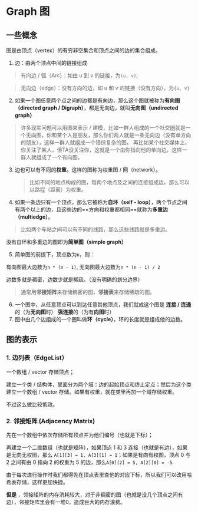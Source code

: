 # Graph 图



## 一些概念

图是由顶点（vertex）的有穷非空集合和顶点之间的边的集合组成。

1. 边：由两个顶点中间的链接组成

> 有向边 / 弧（Arc）：如由 u 到 v 的链接，为`(u, v)`;

> 无向边（edge）：没有方向的边，如 u 和 v 的链接（没有方向），为`{u, v}`

2. 如果一个图任意两个点之间的边都是有向边，那么这个图就被称为**有向图（directed graph / Digraph）**，都是无向边，就叫**无向图（undirected graph）**

>  许多现实问题可以用图来表示 / 建模，比如一群人组成的一个社交圈就是一个无向图，你和某个人是朋友，那么你们两人就是一条无向边（没有单方向的朋友），这样一群人就组成一个错综复杂的图。 再比如某个社交媒体上，你关注了某人，但TA没关注你，这就是一个由你指向他的单向边，这样一群人就组成了一个有向图。

3. 边也可以有不同的**权重**。这样的图称为权重图 / 网（network）。

   > 比如不同的地点构成的图，每两个地点及之间的连接组成边，那么可以以路程（距离）为权重。

4. 如果一条边只有一个顶点，那么它被称为**自环（self - loop）**，两个节点之间有两个以上的边，且这些边的==方向和权重都相同==就称为**多重边（multiedge）**。

> 比如两个车站之间可以有不同的线路，那么这些线路就是多重边。

没有自环和多重边的图即为**简单图（simple graph）**

5. 简单图的前提下，顶点数为`n`，则：

有向图最大边数为`n * (n - 1)`, 无向图最大边数为`n * (n - 1) / 2`

边数多就是稠密，边数少就是稀疏。（没有明确的划分边界）

> 通常用**邻接矩阵**来存储稠密的图，**邻接表**来存储稀疏的图。

6. 一个图中，从任意顶点可以到达任意其他顶点，我们就成这个图是 **连接 / 连通**的（为**无向图**时） **强连接**的（为有**向图**时）
7. 图中由几个边组成的一个圈叫做**环（cycle）**，环的长度就是组成他的边数。



## 图的表示

### 1. 边列表（EdgeList）

一个数组 / vector 存储顶点；

建立一个类 / 结构体，里面分为两个域：边的起始顶点和终止定点；然后为这个类建立一个数组 / vector 存储。如果有权重，就在类里再加一个域存储权重。

不过这么做比较低效。



### 2. 邻接矩阵 (Adjacency Matrix)

先在一个数组中依次存储所有顶点并为他们编号（也就是下标）；

再建立一个二维数组（也就是矩阵），如果顶点 1 和 3 连接（也就是有边），如果是无向无权图，那么 `A[1][3] = 1, A[3][1] = 1`；如果是有向有权图，顶点 0 与 2 之间有由 0 指向 2 的权重为 5 的边，那么`A[0][2] = 5, A[2][0] = -5`.

由于每次进行操作时我们都得先在顶点表里查他的对应下标，所以我们可以改用哈希表存储，这样更加快捷。

**但是** ，邻接矩阵的内存消耗较大，对于非稠密的图（也就是没几个顶点之间有边），邻接矩阵里会有一堆0，造成巨大的内存浪费。